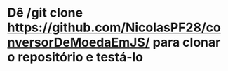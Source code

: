 # Dê  /git clone https://github.com/NicolasPF28/conversorDeMoedaEmJS/   para clonar o repositório e testá-lo

